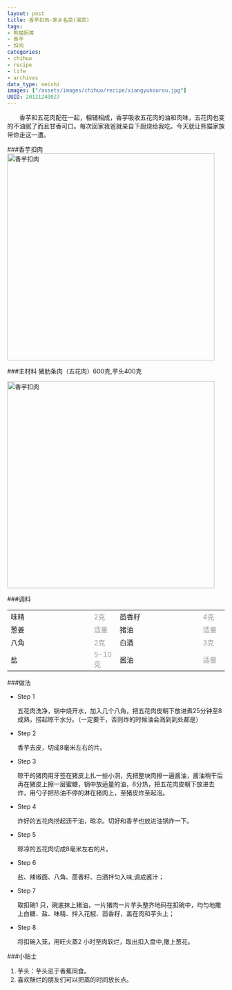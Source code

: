 ```yaml
--- 
layout: post
title: 香芋扣肉-家乡名菜(湘菜)
tags: 
- 熊猫厨房
- 香芋
- 扣肉
categories:
- chihuo
- recipe
- life
- archives
data_type: meishi
images: ["/assets/images/chihuo/recipe/xiangyukourou.jpg"]
UUID: 20121240027
---
```


　　香芋和五花肉配在一起，相辅相成，香芋吸收五花肉的油和肉味，五花肉也变的不油腻了而且甘香可口。每次回家我爸就亲自下厨烧给我吃。今天就让熊猫家族带你走这一遭。

###香芋扣肉
<a href="{{site.aliyun_oss}}/assets/images/chihuo/recipe/xiangyukourou.jpg" alt="香芋扣肉" rel="prettyPhoto[{{page.UUID}}]">
<img src="{{site.aliyun_oss}}/assets/images/chihuo/recipe/xiangyukourou.jpg" width="480px"  alt="香芋扣肉" class="img-center"></img>
</a>

###主材料
猪肋条肉（五花肉）600克,芋头400克

<a href="{{site.aliyun_oss}}/assets/images/chihuo/recipe/0230440080.jpg" alt="香芋扣肉" rel="prettyPhoto[{{page.UUID}}]">
<img src="{{site.aliyun_oss}}/assets/images/chihuo/recipe/0230440080.jpg" width="480px" alt="香芋扣肉" class="img-center"></img>
</a>

###调料
<table>
  <tbody>
  <tr>
    <td style="width:220px">味精</td>
    <td style="width:50px;margin-right: 0px;color:#999;">2克</td>
    <td style="width:220px">茴香籽</td>
    <td style="width:50px;margin-right: 0px;color:#999;">4克</td>
  </tr>
  <tr>
    <td style="width:220px">葱姜</td>
    <td style="width:50px;margin-right: 0px;color:#999;">适量</td>
    <td style="width:220px">猪油</td>
    <td style="width:50px;margin-right: 0px;color:#999;">适量</td>
  </tr>
  <tr>
    <td style="width:220px">八角</td>
    <td style="width:50px;margin-right: 0px;color:#999;">2克</td>
    <td style="width:220px">白酒</td>
    <td style="width:50px;margin-right: 0px;color:#999;">3克</td>
  </tr>
  <tr>
    <td style="width:220px">盐</td>
    <td style="width:50px;margin-right: 0px;color:#999;">5-10克</td>
    <td style="width:220px">酱油</td>
    <td style="width:50px;margin-right: 0px;color:#999;">适量</td>
  </tr>
</table>

###做法
<div class="module method-related-notes">
   <div class="content-item tab-content current method-tab-content">
     <ul><li class="methods">
        <span class="step">Step 1</span>
        <p class="desc">
        五花肉洗净，锅中烧开水，加入几个八角，把五花肉皮朝下放进煮25分钟至8成熟，捞起晾干水分。（一定要干，否则炸的时候油会溅到到处都是）
        </p>
     </li>
     <li class="methods">
        <span class="step">Step 2</span>
        <p class="desc">
        香芋去皮，切成8毫米左右的片。
        </p>
    </li><!-- // .methods -->
    <li class="methods">
      <span class="step">Step 3</span>
      <p class="desc">
      晾干的猪肉用牙签在猪皮上扎一些小洞，先把整块肉擦一遍酱油，酱油稍干后再在猪皮上擦一层蜜糖，锅中放适量的油，8分热，把五花肉皮朝下放进去炸，用勺子把热油不停的淋在猪肉上，至猪皮炸至起泡。
      </p>
   </li><!-- // .methods -->
   <li class="methods">
   <span class="step">Step 4</span>
   <p class="desc">
  炸好的五花肉捞起沥干油，晾凉。切好和香芋也放进油锅炸一下。
   </p>
   </li>
   <li class="methods">
   <span class="step">Step 5</span>
   <p class="desc">
  晾凉的五花肉切成8毫米左右的片。
   </p>
   </li>
   <li class="methods">
   <span class="step">Step 6</span>
   <p class="desc">
   盐、辣椒面、八角、茴香籽、白酒拌匀入味,调成酱汁；
   </p>
   </li>
   <li class="methods">
   <span class="step">Step 7</span>
   <p class="desc">
   取扣碗1 只，碗底抹上猪油，一片猪肉一片芋头整齐地码在扣碗中，均匀地撒上白糖、盐、味精、拌入花椒、茴香籽，盖在肉和芋头上；
   </p>
   </li>
   <li class="methods">
   <span class="step">Step 8</span>
   <p class="desc">
    将扣碗入笼，用旺火蒸2 小时至肉软烂，取出扣入盘中,撒上葱花。
   </p>
   </li>
   </ul>
   </div><!-- // .content-item -->
</div>

###小贴士
<ol>
<li>芋头：芋头忌于香蕉同食。</li>
<li>喜欢酥烂的朋友们可以把蒸的时间放长点。</li>
</ol>


